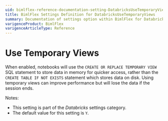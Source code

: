 ```yaml
---
uid: bimlflex-reference-documentation-setting-DatabricksUseTemporaryViews
title: BimlFlex Settings Definition for DatabricksUseTemporaryViews
summary: Documentation of settings option within BimlFlex for DatabricksUseTemporaryViews
varigenceProduct: BimlFlex
varigenceArticleType: Reference
---
```


# Use Temporary Views

When enabled, notebooks will use the `CREATE OR REPLACE TEMPORARY VIEW` SQL statement to store data in memory for quicker access, rather than the `CREATE TABLE IF NOT EXISTS` statement which stores data on disk. Using temporary views can improve performance but will lose the data if the session ends.

Notes:

* This setting is part of the *Databricks* settings category.
* The default value for this setting is `Y`.